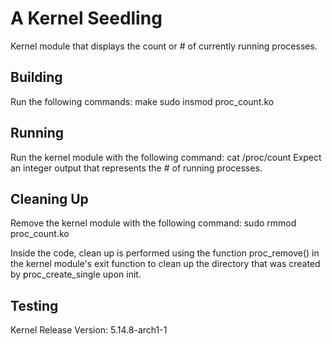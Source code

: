 # A Kernel Seedling

Kernel module that displays the count or # of currently running processes.

## Building

Run the following commands:
make
sudo insmod proc_count.ko

## Running

Run the kernel module with the following command: cat /proc/count
Expect an integer output that represents the # of running processes.

## Cleaning Up

Remove the kernel module with the following command: sudo rmmod proc_count.ko

Inside the code, clean up is performed using the function proc_remove() in the kernel module's exit function to clean up the directory that was created by proc_create_single upon init. 

## Testing

Kernel Release Version: 5.14.8-arch1-1

